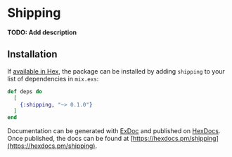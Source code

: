 # Shipping

**TODO: Add description**

## Installation

If [available in Hex](https://hex.pm/docs/publish), the package can be installed
by adding `shipping` to your list of dependencies in `mix.exs`:

```elixir
def deps do
  [
    {:shipping, "~> 0.1.0"}
  ]
end
```

Documentation can be generated with [ExDoc](https://github.com/elixir-lang/ex_doc)
and published on [HexDocs](https://hexdocs.pm). Once published, the docs can
be found at [https://hexdocs.pm/shipping](https://hexdocs.pm/shipping).

